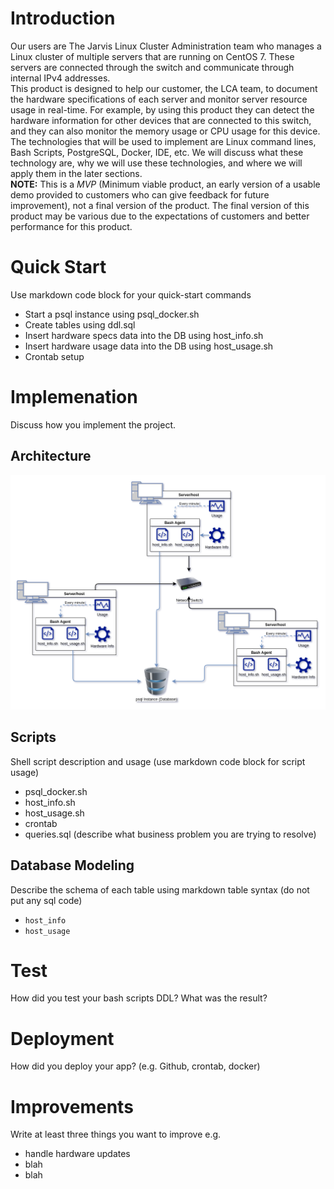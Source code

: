 # Introduction
Our users are The Jarvis Linux Cluster Administration team
who manages a Linux cluster of multiple servers that are running on CentOS 7.
These servers are connected through the switch and communicate through internal IPv4 addresses.
<br>
This product is designed to help our customer, the LCA team, to document the hardware specifications of each server
and monitor server resource usage in real-time. For example,
by using this product they can detect the hardware information for other devices that are connected to this switch,
and they can also monitor the memory usage or CPU usage for this device.
The technologies that will be used to implement are Linux command lines, Bash Scripts, PostgreSQL, Docker, IDE, etc. We will discuss what these technology are, why we will use these technologies, and where we will apply them in the later sections.
<br>
**NOTE:** This is a _MVP_ (Minimum viable product,
an early version of a usable demo provided to customers who can
give feedback for future improvement), not a final version of the product. The final version of this product may be various due to the expectations of customers and better performance for this product.
# Quick Start
Use markdown code block for your quick-start commands
- Start a psql instance using psql_docker.sh
- Create tables using ddl.sql
- Insert hardware specs data into the DB using host_info.sh
- Insert hardware usage data into the DB using host_usage.sh
- Crontab setup

# Implemenation
Discuss how you implement the project.
## Architecture
![architecture_diagram](./assets/architecture_diagram.png)
## Scripts
Shell script description and usage (use markdown code block for script usage)
- psql_docker.sh
- host_info.sh
- host_usage.sh
- crontab
- queries.sql (describe what business problem you are trying to resolve)

## Database Modeling
Describe the schema of each table using markdown table syntax (do not put any sql code)
- `host_info`
- `host_usage`

# Test
How did you test your bash scripts DDL? What was the result?

# Deployment
How did you deploy your app? (e.g. Github, crontab, docker)

# Improvements
Write at least three things you want to improve
e.g.
- handle hardware updates
- blah
- blah